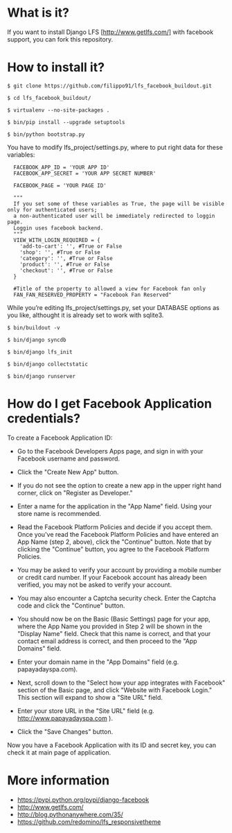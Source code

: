 What is it?
===========

If you want to install Django LFS [http://www.getlfs.com/] with facebook support, you can fork this repository.

How to install it?
==============
```
$ git clone https://github.com/filippo91/lfs_facebook_buildout.git

$ cd lfs_facebook_buildout/

$ virtualenv --no-site-packages .

$ bin/pip install --upgrade setuptools

$ bin/python bootstrap.py
```
  
You have to modify lfs_project/settings.py, where to put right data for these variables:


      FACEBOOK_APP_ID = 'YOUR APP ID'
      FACEBOOK_APP_SECRET = 'YOUR APP SECRET NUMBER'

      FACEBOOK_PAGE = 'YOUR PAGE ID'

      """
      If you set some of these variables as True, the page will be visible only for authenticated users; 
      a non-authenticated user will be immediately redirected to loggin page. 
      Loggin uses facebook backend.
      """
      VIEW_WITH_LOGIN_REQUIRED = {
        'add-to-cart': '', #True or False
        'shop': '', #True or False
        'category': '', #True or False
        'product': '', #True or False
        'checkout': '', #True or False
      }
      
      #Title of the property to allowed a view for Facebook fan only
      FAN_FAN_RESERVED_PROPERTY = "Facebook Fan Reserved"
      

While you’re editing lfs_project/settings.py, set your DATABASE options as you like, althought it is already set to work with sqlite3.

```
$ bin/buildout -v

$ bin/django syncdb

$ bin/django lfs_init

$ bin/django collectstatic

$ bin/django runserver
```

How do I get Facebook Application credentials?
==============
To create a Facebook Application ID:

* Go to the Facebook Developers Apps page, and sign in with your Facebook username and password.

* Click the "Create New App" button.

* If you do not see the option to create a new app in the upper right hand corner, click on "Register as Developer."

* Enter a name for the application in the "App Name" field. Using your store name is recommended.

* Read the Facebook Platform Policies and decide if you accept them. Once you've read the Facebook Platform Policies and have entered an App Name (step 2, above), click the "Continue" button. Note that by clicking the "Continue" button, you agree to the Facebook Platform Policies.

* You may be asked to verify your account by providing a mobile number or credit card number. If your Facebook account has already been verified, you may not be asked to verify your account.

* You may also encounter a Captcha security check. Enter the Captcha code and click the "Continue" button.

* You should now be on the Basic (Basic Settings) page for your app, where the App Name you provided in Step 2 will be shown in the "Display Name" field. Check that this name is correct, and that your contact email address is correct, and then proceed to the "App Domains" field.

* Enter your domain name in the "App Domains" field (e.g. papayadayspa.com).

* Next, scroll down to the "Select how your app integrates with Facebook" section of the Basic page, and click "Website with Facebook Login." This section will expand to show a "Site URL" field.

* Enter your store URL in the "Site URL" field (e.g. http://www.papayadayspa.com ).

* Click the "Save Changes" button.

Now you have a Facebook Application with its ID and secret key, you can check it at main page of application.

More information
==============

* https://pypi.python.org/pypi/django-facebook
* http://www.getlfs.com/
* http://blog.pythonanywhere.com/35/
* https://github.com/redomino/lfs_responsivetheme
